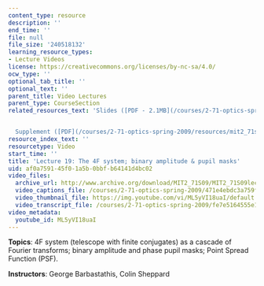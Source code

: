 ```yaml
---
content_type: resource
description: ''
end_time: ''
file: null
file_size: '240518132'
learning_resource_types:
- Lecture Videos
license: https://creativecommons.org/licenses/by-nc-sa/4.0/
ocw_type: ''
optional_tab_title: ''
optional_text: ''
parent_title: Video Lectures
parent_type: CourseSection
related_resources_text: 'Slides ([PDF - 2.1MB](/courses/2-71-optics-spring-2009/resources/mit2_71s09_lec19))


  Supplement ([PDF](/courses/2-71-optics-spring-2009/resources/mit2_71s09_supp19))'
resource_index_text: ''
resourcetype: Video
start_time: ''
title: 'Lecture 19: The 4F system; binary amplitude & pupil masks'
uid: af0a7591-45f0-1a5b-0bbf-b64141d4bc02
video_files:
  archive_url: http://www.archive.org/download/MIT2_71S09/MIT2_71S09lec19_300k.mp4
  video_captions_file: /courses/2-71-optics-spring-2009/471e4ebdc3a759f7a8c643d8876d54ca_ML5yVI18uaI.vtt
  video_thumbnail_file: https://img.youtube.com/vi/ML5yVI18uaI/default.jpg
  video_transcript_file: /courses/2-71-optics-spring-2009/fe7e5164555e1c33e5ed8ce91c77c1a3_ML5yVI18uaI.pdf
video_metadata:
  youtube_id: ML5yVI18uaI
---
```


**Topics**: 4F system (telescope with finite conjugates) as a cascade of Fourier transforms; binary amplitude and phase pupil masks; Point Spread Function (PSF).

**Instructors**: George Barbastathis, Colin Sheppard

